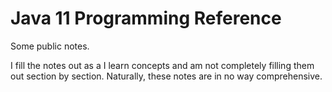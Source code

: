 # Java 11 Programming Reference
Some public notes.

I fill the notes out as a I learn concepts and am not completely filling them out section by section.
Naturally, these notes are in no way comprehensive.
